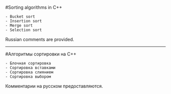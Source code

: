 #Sorting algorithms in C++

	- Bucket sort
	- Insertion sort
	- Merge sort
	- Selection sort

Russian comments are provided. 

____

#Алгоритмы сортировки на C++

	- Блочная сортировка
	- Сортировка вставками
	- Сортировка слиянием
	- Сортировка выбором

Комментарии на русском предоставляются.
